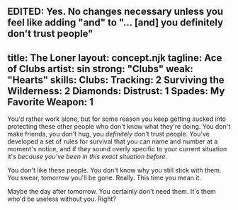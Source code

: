 EDITED: Yes. No changes necessary unless you feel like adding "and" to "... [and] you definitely don't trust people"
---
title: The Loner
layout: concept.njk
tagline: Ace of Clubs
artist: sin
strong: "Clubs"
weak: "Hearts"
skills:
  Clubs:
    Tracking: 2
    Surviving the Wilderness: 2
  Diamonds:
    Distrust: 1
  Spades:
    My Favorite Weapon: 1
---


You'd rather work alone, but for some reason you keep getting sucked into protecting these other people who don't know what they're doing. You don't make friends, you don't hug, you *definitely* don't trust people. You've developed a set of rules for survival that you can name and number at a moment's notice, and if they sound overly specific to your current situation it's *because you've been in this exact situation before*.

You don't like these people. You don't know why you still stick with them. You swear, tomorrow you'll be gone. Really. This time you mean it.

Maybe the day after tomorrow. You certainly don't need them. It's them who'd be useless without you. Right?

